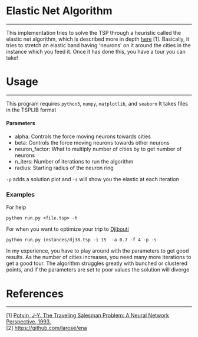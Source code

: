 # Elastic Net Algorithm
---
This implementation tries to solve the TSP through a heuristic called the 
elastic net algorithm, which is described more in depth [here](http://www.iro.umontreal.ca/~dift6751/paper_potvin_nn_tsp.pdf) [1]. Basically, it tries to stretch an elastic band having 'neurons' on it around the cities in the instance which you feed it. Once it has done this, you have a tour you can take! 

# Usage
---
This program requires `python3`, `numpy`, `matplotlib`, and `seaborn`
It takes files in the TSPLIB format
#### Parameters
+ alpha: Controls the force moving neurons towards cities
+ beta: Controls the force moving neurons towards other neurons
+ neuron_factor: What to multiply number of cities by to get number of neurons
+ n_iters: Number of iterations to run the algorithm
+ radius: Starting radius of the neuron ring 

`-p` adds a solution plot and `-s` will show you the elastic at each iteration

### Examples
For help
```
python run.py <file.tsp> -h 
```
For when you want to optimize your trip to [Djibouti](https://en.wikipedia.org/wiki/Djibouti)
```
python run.py instances/dj38.tsp -i 15  -a 0.7 -f 4 -p -s
```

In my experience, you have to play around with the parameters to get good results. As the number of cities increases, you need many more iterations to get a good tour. The algorithm struggles greatly with bunched or clustered points, and if the parameters are set to poor values the solution will diverge

# References
---
[1] [Potvin, J-Y. The Traveling Salesman Problem: A Neural Network Perspective, 1993.](http://www.iro.umontreal.ca/~dift6751/paper_potvin_nn_tsp.pdf)  
[2] https://github.com/larose/ena
